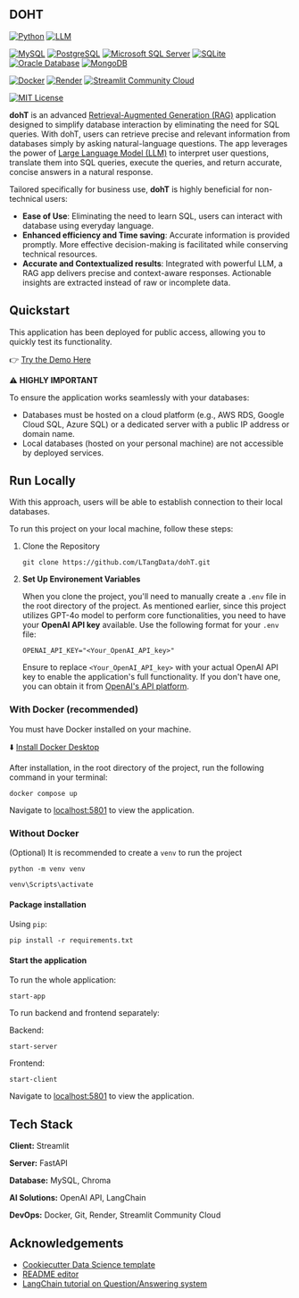 
## DOHT

[//]: # (Core dependencies)
[![Python](https://img.shields.io/badge/python-3.12.8-ffde57?style=flat&logo=python&logoColor=4584b6&logoSize=auto)](https://www.python.org/downloads/release/python-3128/)
[![LLM](https://img.shields.io/badge/LLM-GPT--4o-412991?style=flat)](https://platform.openai.com/docs/models)

[//]: # (DBMS available)
[![MySQL](https://img.shields.io/badge/MySQL-available-darkgreen?style=flat&logo=mysql&logoColor=F29111&logoSize=auto)](https://www.mysql.com/)
[![PostgreSQL](https://img.shields.io/badge/PostgreSQL-developing-blue?style=flat&logo=postgresql&logoColor=008bb9&logoSize=auto)](https://www.postgresql.org/)
[![Microsoft SQL Server](https://img.shields.io/badge/SQL%20Server-developing-blue?style=flat)](https://www.microsoft.com/en-ca/sql-server/sql-server-downloads)
[![SQLite](https://img.shields.io/badge/SQLite-developing-blue?style=flat&logo=sqlite&logoColor=5db1e4&logoSize=auto)](https://www.sqlite.org/)
[![Oracle Database](https://img.shields.io/badge/Oracle%20Database-unavailable-red?style=flat)]()
[![MongoDB](https://img.shields.io/badge/MongoDB-developing-blue?style=flat&logo=mongodb&logoColor=3FA037&logoSize=auto)](https://www.mongodb.com/)

[//]: # (Deployment)
[![Docker](https://img.shields.io/badge/Docker-deployed-darkgreen?style=flat&logo=docker&logoColor=0db7ed&logoSize=auto)](https://www.docker.com/)
[![Render](https://img.shields.io/badge/Render-deployed-darkgreen?style=flat&logo=render&logoColor=white&logoSize=auto)](https://render.com/)
[![Streamlit Community Cloud](https://img.shields.io/badge/Streamlit%20Community%20Cloud-deployed-darkgreen?style=flat&logo=streamlit&logoColor=FF4B4B&logoSize=auto)](https://streamlit.io/cloud)

[//]: # (Licenses)
[![MIT License](https://img.shields.io/badge/License-MIT-green.svg?style=flat)](https://github.com/LTangData/GROQ/blob/main/LICENSE.md)

**dohT** is an advanced [Retrieval-Augmented Generation (RAG)](https://www.databricks.com/glossary/retrieval-augmented-generation-rag) application designed to simplify database interaction by eliminating the need for SQL queries. With dohT, users can retrieve precise and relevant information from databases simply by asking natural-language questions. The app leverages the power of [Large Language Model (LLM)](https://aws.amazon.com/what-is/large-language-model/) to interpret user questions, translate them into SQL queries, execute the queries, and return accurate, concise answers in a natural response.

Tailored specifically for business use, **dohT** is highly beneficial for non-technical users:

- **Ease of Use**: Eliminating the need to learn SQL, users can interact with database using everyday language.
- **Enhanced efficiency and Time saving**: Accurate information is provided promptly. More effective decision-making is facilitated while conserving technical resources.
- **Accurate and Contextualized results**: Integrated with powerful LLM, a RAG app delivers precise and context-aware responses. Actionable insights are extracted instead of raw or incomplete data.

## Quickstart

This application has been deployed for public access, allowing you to quickly test its functionality.

👉 [Try the Demo Here](https://ltang-doht.streamlit.app/)

⚠️ **HIGHLY IMPORTANT**

To ensure the application works seamlessly with your databases:

- Databases must be hosted on a cloud platform (e.g., AWS RDS, Google Cloud SQL, Azure SQL) or a dedicated server with a public IP address or domain name.
- Local databases (hosted on your personal machine) are not accessible by deployed services.

## Run Locally

With this approach, users will be able to establish connection to their local databases.

To run this project on your local machine, follow these steps:

1. Clone the Repository

    ```terminal
    git clone https://github.com/LTangData/dohT.git
    ```

2. **Set Up Environement Variables**

    When you clone the project, you'll need to manually create a `.env` file in the root directory of the project. As mentioned earlier, since this project utilizes GPT-4o model to perform core functionalities, you need to have your **OpenAI API key** available. Use the following format for your `.env` file:

    ```.env
    OPENAI_API_KEY="<Your_OpenAI_API_key>"
    ```

    Ensure to replace `<Your_OpenAI_API_key>` with your actual OpenAI API key to enable the application's full functionality. If you don't have one, you can obtain it from [OpenAI's API platform](https://platform.openai.com/api-keys).

### With Docker (recommended)

You must have Docker installed on your machine.

⬇️ [Install Docker Desktop](https://docs.docker.com/get-docker/)

After installation, in the root directory of the project, run the following command in your terminal:

```terminal
docker compose up
```

Navigate to [localhost:5801](http://localhost:8501/) to view the application.

### Without Docker

(Optional) It is recommended to create a `venv` to run the project

```terminal
python -m venv venv
```

```terminal
venv\Scripts\activate
```

#### Package installation

Using `pip`:

```terminal
pip install -r requirements.txt
```

#### Start the application

To run the whole application:

```terminal
start-app
```

To run backend and frontend separately:

Backend:
```terminal
start-server
```

Frontend:
```terminal
start-client
```

Navigate to [localhost:5801](http://localhost:8501/) to view the application.
## Tech Stack

**Client:** Streamlit

**Server:** FastAPI

**Database:** MySQL, Chroma

**AI Solutions:** OpenAI API, LangChain

**DevOps:** Docker, Git, Render, Streamlit Community Cloud

## Acknowledgements

 - [Cookiecutter Data Science template](https://cookiecutter-data-science.drivendata.org/)
 - [README editor](https://readme.so/)
 - [LangChain tutorial on Question/Answering system](https://python.langchain.com/docs/tutorials/sql_qa/)

